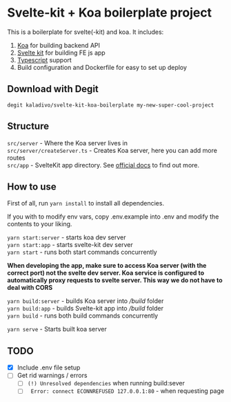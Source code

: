 # Svelte-kit + Koa boilerplate project

This is a boilerplate for svelte(-kit) and koa. It includes:

1. [Koa](https://koajs.com) for building backend API
2. [Svelte kit](https://github.com/sveltejs/kit) for building FE js app
3. [Typescript](http://typescriptlang.org) support
4. Build configuration and Dockerfile for easy to set up deploy

## Download with Degit

`degit kaladivo/svelte-kit-koa-boilerplate my-new-super-cool-project`

## Structure

`src/server` - Where the Koa server lives in  
`src/server/createServer.ts` - Creates Koa server, here you can add more routes  
`src/app` - SvelteKit app directory. See [official docs](https://github.com/sveltejs/kit`) to find out more.

## How to use

First of all, run `yarn install` to install all dependencies.

If you with to modify env vars, copy .env.example into .env and modify the contents to your liking.

`yarn start:server` - starts koa dev server  
`yarn start:app` - starts svelte-kit dev server  
`yarn start` - runs both start commands concurrently

**When developing the app, make sure to access Koa server (with the correct port) not the svelte dev server. Koa service
is configured to automatically proxy requests to svelte server. This way we do not have to deal with CORS**

`yarn build:server` - builds Koa server into _/build_ folder  
`yarn build:app` - builds Svelte-kit app into _/build_ folder   
`yarn build` - runs both build commands concurrently

`yarn serve` - Starts built koa server

## TODO

- [x] Include .env file setup
- [ ] Get rid warnings / errors
    - [ ] `(!) Unresolved dependencies` when running build:sever
    - [ ] ` Error: connect ECONNREFUSED 127.0.0.1:80` - when requesting page 
